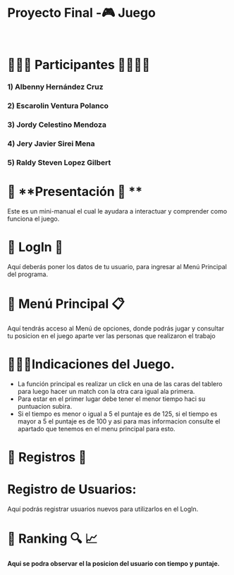 # **Proyecto Final -🎮 Juego**<br/><br/>

# 👩🏽‍💻 **Participantes** 👨🏽‍💻‍💻
###  1) Albenny Hernández Cruz 
### 2)  Escarolin Ventura Polanco 
### 3) Jordy Celestino Mendoza
### 4) Jery  Javier Sirei Mena
### 5) Raldy Steven Lopez Gilbert

# 📇 **Presentación 📇 ** 
Este es un mini-manual el cual le ayudara a interactuar y comprender como funciona  el  juego.


# 🔑 **LogIn** 🔑
Aquí deberás poner los datos de tu usuario, para ingresar al Menú Principal del programa. 

# 🧾 **Menú Principal** 📋
Aquí tendrás acceso al Menú de opciones, donde podrás jugar y consultar tu posicion en el juego aparte ver las personas que realizaron el trabajo  

# 🧏🏽‍♀️Indicaciones del Juego.
- La función principal es realizar un click en una de las caras del tablero para luego hacer un  match con la otra cara igual ala primera.
- Para estar en el primer lugar debe tener el menor tiempo haci su puntuacion subira.
-  Si el tiempo es menor o igual a 5 el puntaje es de 125, si el tiempo es mayor a 5 el puntaje es de 100 y asi para mas informacion consulte el apartado que tenemos en el menu principal para esto.
# 📝 **Registros** 💾

# **Registro de Usuarios:**
Aquí podrás registrar usuarios nuevos para utilizarlos en el LogIn.


# 🔎 **Ranking** 🔍 📈
#### Aqui se podra observar el la posicion del usuario con tiempo y puntaje.
